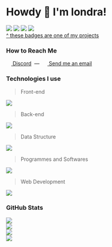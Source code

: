 # Howdy 👋 I'm londra!

[![](https://nocache.advaith.workers.dev?url=https://img.shields.io/endpoint?url=https://disbadges.londra.gq/api/badge/status/962684663137181716?simple=true)](https://discord.com/channels/@me/962684663137181716)
[![](https://nocache.advaith.workers.dev?url=https://img.shields.io/endpoint?url=https://disbadges.londra.gq/api/badge/playing/962684663137181716)](https://discord.com/channels/@me/962684663137181716)
[![](https://nocache.advaith.workers.dev?url=https://img.shields.io/endpoint?url=https://disbadges.londra.gq/api/badge/vscode/962684663137181716)](https://discord.com/channels/@me/962684663137181716)
[![](https://nocache.advaith.workers.dev?url=https://img.shields.io/endpoint?url=https://disbadges.londra.gq/api/badge/spotify/962684663137181716)](https://discord.com/channels/@me/962684663137181716)<br>
[^ these badges are one of my projects](https://github.com/londrae/dis-badges)

### How to Reach Me
[<img src='https://skillicons.dev/icons?i=discord' style='width: 14px; height: 14px'> Discord](https://discord.com/channels/@me/962684663137181716) &nbsp;&mdash;&nbsp; 
[<img src='https://emojipedia-us.s3.dualstack.us-west-1.amazonaws.com/thumbs/144/apple/325/open-mailbox-with-raised-flag_1f4ec.png' style='width: 14px; height: 14px'> Send me an email](mailto:hello@londra.gq)

### Technologies I use
> Front-end

[![](https://skillicons.dev/icons?perline=8&i=nextjs,react,svelte,tailwind,html,css,sass,materialui)](https://github.com/londrae)

> Back-end

[![](https://skillicons.dev/icons?perline=8&i=js,nodejs,ts,express,fastapi)](https://github.com/londrae)

> Data Structure

[![](https://skillicons.dev/icons?perline=8&i=mongodb,mysql)](https://github.com/londrae)

> Programmes and Softwares

[![](https://skillicons.dev/icons?perline=8&i=vscode,git,github,gitlab,heroku,docker,aws,azure,electron,md,ps,pr,ae,ai)](https://github.com/londrae)

> Web Development

[![](https://skillicons.dev/icons?perline=8&i=cloudflare,netlify,vercel,github,gitlab,heroku,docker,aws,azure,webpack)](https://github.com/londrae)

### GitHub Stats
[![](https://komarev.com/ghpvc/?username=londrae&label=profile+views)](https://github.com/londrae)<br>
[![](https://github-readme-stats.vercel.app/api?username=londrae&count_private=true&theme=dracula&hide_border=true)](https://github.com/londrae)<br>
[![](https://github-readme-streak-stats.herokuapp.com?user=londrae&theme=dracula&hide_border=true&stroke=DD000000&currStreakNum=F8F8F2&currStreakLabel=FF6E96&sideNums=F8F8F2)](https://github.com/londrae)<br>
[![](https://github-readme-stats.vercel.app/api/top-langs/?username=londrae&layout=compact&theme=dracula&hide_border=true&card_width=445px)](https://github.com/londrae)
